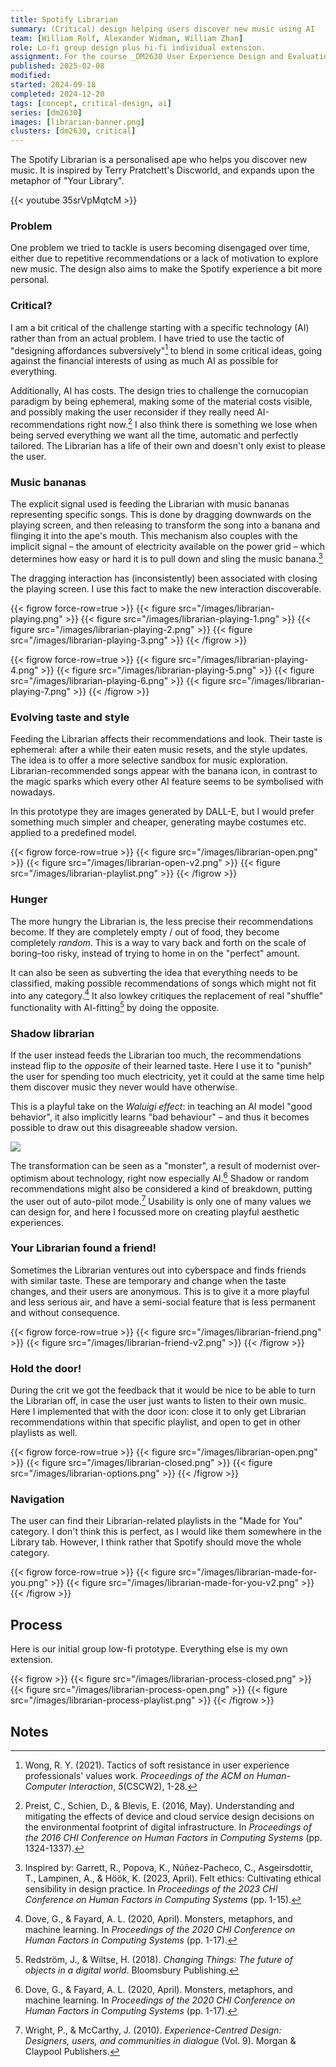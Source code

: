 ```yaml
---
title: Spotify Librarian
summary: (Critical) design helping users discover new music using AI
team: [William Rolf, Alexander Widman, William Zhan]
role: Lo-fi group design plus hi-fi individual extension.
assignment: For the course _DM2630 User Experience Design and Evaluation_. The challenge was to "serve music discovery behaviors using AI on new or existing surfaces based on both implicit and explicit signals".
published: 2025-02-08
modified:
started: 2024-09-18
completed: 2024-12-20
tags: [concept, critical-design, ai]
series: [dm2630]
images: [librarian-banner.png]
clusters: [dm2630, critical]
---
```


The Spotify Librarian is a personalised ape who helps you discover new music. It is inspired by Terry Pratchett's Discworld, and expands upon the metaphor of "Your Library".

{{< youtube 35srVpMqtcM >}}

### Problem

One problem we tried to tackle is users becoming disengaged over time, either due to repetitive recommendations or a lack of motivation to explore new music. The design also aims to make the Spotify experience a bit more personal.

### Critical?

I am a bit critical of the challenge starting with a specific technology (AI) rather than from an actual problem. I have tried to use the tactic of "designing affordances subversively"[^resistance] to blend in some critical ideas, going against the financial interests of using as much AI as possible for everything.

Additionally, AI has costs. The design tries to challenge the cornucopian paradigm by being ephemeral, making some of the material costs visible, and possibly making the user reconsider if they really need AI-recommendations right now.[^cornucopia] I also think there is something we lose when being served everything we want all the time, automatic and perfectly tailored. The Librarian has a life of their own and doesn't only exist to please the user.

### Music bananas

The explicit signal used is feeding the Librarian with music bananas representing specific songs. This is done by dragging downwards on the playing screen, and then releasing to transform the song into a banana and flinging it into the ape's mouth. This mechanism also couples with the implicit signal – the amount of electricity available on the power grid – which determines how easy or hard it is to pull down and sling the music banana.[^felt]

The dragging interaction has (inconsistently) been associated with closing the playing screen. I use this fact to make the new interaction discoverable.

{{< figrow force-row=true >}}
    {{< figure src="/images/librarian-playing.png" >}}
    {{< figure src="/images/librarian-playing-1.png" >}}
    {{< figure src="/images/librarian-playing-2.png" >}}
    {{< figure src="/images/librarian-playing-3.png" >}}
{{< /figrow >}}

{{< figrow force-row=true >}}
    {{< figure src="/images/librarian-playing-4.png" >}}
    {{< figure src="/images/librarian-playing-5.png" >}}
    {{< figure src="/images/librarian-playing-6.png" >}}
    {{< figure src="/images/librarian-playing-7.png" >}}
{{< /figrow >}}

### Evolving taste and style

Feeding the Librarian affects their recommendations and look. Their taste is ephemeral: after a while their eaten music resets, and the style updates. The idea is to offer a more selective sandbox for music exploration. Librarian-recommended songs appear with the banana icon, in contrast to the magic sparks which every other AI feature seems to be symbolised with nowadays.

In this prototype they are images generated by DALL-E, but I would prefer something much simpler and cheaper, generating maybe costumes etc. applied to a predefined model.

{{< figrow force-row=true >}}
    {{< figure src="/images/librarian-open.png" >}}
    {{< figure src="/images/librarian-open-v2.png" >}}
    {{< figure src="/images/librarian-playlist.png" >}}
{{< /figrow >}}

### Hunger

The more hungry the Librarian is, the less precise their recommendations become. If they are completely empty / out of food, they become completely _random_. This is a way to vary back and forth on the scale of boring–too risky, instead of trying to home in on the "perfect" amount.

It can also be seen as subverting the idea that everything needs to be classified, making possible recommendations of songs which might not fit into any category.[^monster] It also lowkey critiques the replacement of real "shuffle" functionality with AI-fitting[^change] by doing the opposite.

### Shadow librarian

If the user instead feeds the Librarian too much, the recommendations instead flip to the _opposite_ of their learned taste. Here I use it to "punish" the user for spending too much electricity, yet it could at the same time help them discover music they never would have otherwise.

This is a playful take on the _Waluigi effect_: in teaching an AI model "good behavior", it also implicitly learns "bad behaviour" – and thus it becomes possible to draw out this disagreeable shadow version.

![](/images/librarian-shadow.jpg)

The transformation can be seen as a "monster", a result of modernist over-optimism about technology, right now especially AI.[^monster] Shadow or random recommendations might also be considered a kind of breakdown, putting the user out of auto-pilot mode.[^experience] Usability is only one of many values we can design for, and here I focussed more on creating playful aesthetic experiences.

### Your Librarian found a friend!

Sometimes the Librarian ventures out into cyberspace and finds friends with similar taste. These are temporary and change when the taste changes, and their users are anonymous. This is to give it a more playful and less serious air, and have a semi-social feature that is less permanent and without consequence.

{{< figrow force-row=true >}}
    {{< figure src="/images/librarian-friend.png" >}}
    {{< figure src="/images/librarian-friend-v2.png" >}}
{{< /figrow >}}

### Hold the door!

During the crit we got the feedback that it would be nice to be able to turn the Librarian off, in case the user just wants to listen to their own music. Here I implemented that with the door icon: close it to only get Librarian recommendations within that specific playlist, and open to get in other playlists as well.

{{< figrow force-row=true >}}
    {{< figure src="/images/librarian-open.png" >}}
    {{< figure src="/images/librarian-closed.png" >}}
    {{< figure src="/images/librarian-options.png" >}}
{{< /figrow >}}

### Navigation

The user can find their Librarian-related playlists in the "Made for You" category. I don't think this is perfect, as I would like them somewhere in the Library tab. However, I think rather that Spotify should move the whole category.

{{< figrow force-row=true >}}
    {{< figure src="/images/librarian-made-for-you.png" >}}
    {{< figure src="/images/librarian-made-for-you-v2.png" >}}
{{< /figrow >}}

## Process

Here is our initial group low-fi prototype. Everything else is my own extension.

{{< figrow >}}
    {{< figure src="/images/librarian-process-closed.png" >}}
    {{< figure src="/images/librarian-process-open.png" >}}
    {{< figure src="/images/librarian-process-playlist.png" >}}
{{< /figrow >}}

## Notes

[^monster]: Dove, G., & Fayard, A. L. (2020, April). Monsters, metaphors, and machine learning. In _Proceedings of the 2020 CHI Conference on Human Factors in Computing Systems_ (pp. 1-17).

[^felt]: Inspired by: Garrett, R., Popova, K., Núñez-Pacheco, C., Asgeirsdottir, T., Lampinen, A., & Höök, K. (2023, April). Felt ethics: Cultivating ethical sensibility in design practice. In _Proceedings of the 2023 CHI Conference on Human Factors in Computing Systems_ (pp. 1-15).

[^change]: Redström, J., & Wiltse, H. (2018). _Changing Things: The future of objects in a digital world_. Bloomsbury Publishing.

[^resistance]: Wong, R. Y. (2021). Tactics of soft resistance in user experience professionals' values work. _Proceedings of the ACM on Human-Computer Interaction_, _5_(CSCW2), 1-28.

[^experience]: Wright, P., & McCarthy, J. (2010). _Experience-Centred Design: Designers, users, and communities in dialogue_ (Vol. 9). Morgan & Claypool Publishers.

[^cornucopia]: Preist, C., Schien, D., & Blevis, E. (2016, May). Understanding and mitigating the effects of device and cloud service design decisions on the environmental footprint of digital infrastructure. In *Proceedings of the 2016 CHI Conference on Human Factors in Computing Systems* (pp. 1324-1337).
